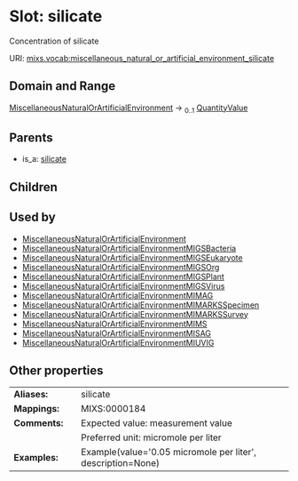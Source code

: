 
# Slot: silicate


Concentration of silicate

URI: [mixs.vocab:miscellaneous_natural_or_artificial_environment_silicate](https://w3id.org/mixs/vocab/miscellaneous_natural_or_artificial_environment_silicate)


## Domain and Range

[MiscellaneousNaturalOrArtificialEnvironment](MiscellaneousNaturalOrArtificialEnvironment.md) &#8594;  <sub>0..1</sub> [QuantityValue](QuantityValue.md)

## Parents

 *  is_a: [silicate](silicate.md)

## Children


## Used by

 * [MiscellaneousNaturalOrArtificialEnvironment](MiscellaneousNaturalOrArtificialEnvironment.md)
 * [MiscellaneousNaturalOrArtificialEnvironmentMIGSBacteria](MiscellaneousNaturalOrArtificialEnvironmentMIGSBacteria.md)
 * [MiscellaneousNaturalOrArtificialEnvironmentMIGSEukaryote](MiscellaneousNaturalOrArtificialEnvironmentMIGSEukaryote.md)
 * [MiscellaneousNaturalOrArtificialEnvironmentMIGSOrg](MiscellaneousNaturalOrArtificialEnvironmentMIGSOrg.md)
 * [MiscellaneousNaturalOrArtificialEnvironmentMIGSPlant](MiscellaneousNaturalOrArtificialEnvironmentMIGSPlant.md)
 * [MiscellaneousNaturalOrArtificialEnvironmentMIGSVirus](MiscellaneousNaturalOrArtificialEnvironmentMIGSVirus.md)
 * [MiscellaneousNaturalOrArtificialEnvironmentMIMAG](MiscellaneousNaturalOrArtificialEnvironmentMIMAG.md)
 * [MiscellaneousNaturalOrArtificialEnvironmentMIMARKSSpecimen](MiscellaneousNaturalOrArtificialEnvironmentMIMARKSSpecimen.md)
 * [MiscellaneousNaturalOrArtificialEnvironmentMIMARKSSurvey](MiscellaneousNaturalOrArtificialEnvironmentMIMARKSSurvey.md)
 * [MiscellaneousNaturalOrArtificialEnvironmentMIMS](MiscellaneousNaturalOrArtificialEnvironmentMIMS.md)
 * [MiscellaneousNaturalOrArtificialEnvironmentMISAG](MiscellaneousNaturalOrArtificialEnvironmentMISAG.md)
 * [MiscellaneousNaturalOrArtificialEnvironmentMIUVIG](MiscellaneousNaturalOrArtificialEnvironmentMIUVIG.md)

## Other properties

|  |  |  |
| --- | --- | --- |
| **Aliases:** | | silicate |
| **Mappings:** | | MIXS:0000184 |
| **Comments:** | | Expected value: measurement value |
|  | | Preferred unit: micromole per liter |
| **Examples:** | | Example(value='0.05 micromole per liter', description=None) |

